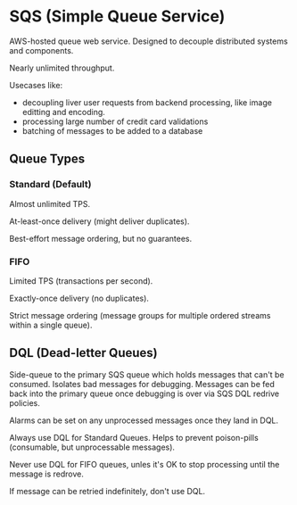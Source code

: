 # SQS (Simple Queue Service)

AWS-hosted queue web service. Designed to decouple distributed systems and components.

Nearly unlimited throughput.

Usecases like:
- decoupling liver user requests from backend processing, like image editting and encoding.
- processing large number of credit card validations
- batching of messages to be added to a database

## Queue Types

### Standard (Default)
Almost unlimited TPS.

At-least-once delivery (might deliver duplicates).

Best-effort message ordering, but no guarantees.

### FIFO
Limited TPS (transactions per second).

Exactly-once delivery (no duplicates).

Strict message ordering (message groups for multiple ordered streams within a single queue).

## DQL (Dead-letter Queues)
Side-queue to the primary SQS queue which holds messages that can't be consumed. Isolates bad messages for debugging. Messages can be fed back into the primary queue once debugging is over via SQS DQL redrive policies.

Alarms can be set on any unprocessed messages once they land in DQL.

Always use DQL for Standard Queues. Helps to prevent poison-pills (consumable, but unprocessable messages).

Never use DQL for FIFO queues, unles it's OK to stop processing until the message is redrove.

If message can be retried indefinitely, don't use DQL.

